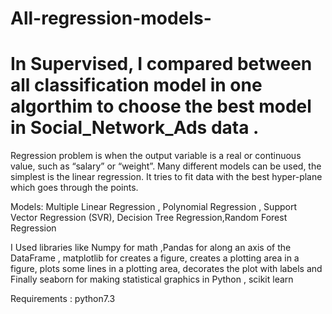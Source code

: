# All-regression-models-



# In Supervised, I compared between all classification model in one algorthim to choose the best model in Social_Network_Ads data .


Regression problem is when the output variable is a real or continuous value, such as “salary” or “weight”. Many different models can be used, the simplest is the linear regression. It tries to fit data with the best hyper-plane which goes through the points.

Models: Multiple Linear Regression , Polynomial Regression , Support Vector Regression (SVR), Decision Tree Regression,Random Forest Regression



I Used libraries like Numpy for math ,Pandas for along an axis of the DataFrame , matplotlib for creates a figure, creates a plotting area in a figure, plots some lines in a plotting area, decorates the plot with labels and Finally seaborn for making statistical graphics in Python , scikit learn

Requirements : python7.3
